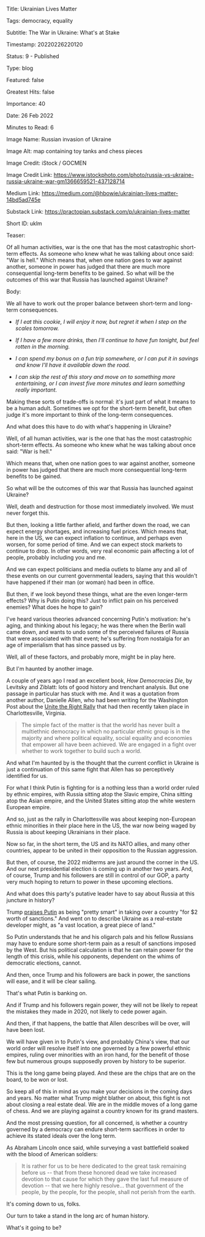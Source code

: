 Title:  Ukrainian Lives Matter

Tags:   democracy, equality

Subtitle: The War in Ukraine: What's at Stake

Timestamp: 20220226220120

Status: 9 - Published

Type:   blog

Featured: false

Greatest Hits: false

Importance: 40

Date:   26 Feb 2022

Minutes to Read: 6

Image Name: Russian invasion of Ukraine

Image Alt: map containing toy tanks and chess pieces

Image Credit: iStock / GOCMEN

Image Credit Link: https://www.istockphoto.com/photo/russia-vs-ukraine-russia-ukraine-war-gm1366659521-437128714

Medium Link: https://medium.com/@hbowie/ukrainian-lives-matter-14bd5ad745e

Substack Link: https://practopian.substack.com/p/ukrainian-lives-matter

Short ID: uklm

Teaser:

Of all human activities, war is the one that has the most catastrophic short-term effects. As someone who knew what he was talking about once said: "War is hell." Which means that, when one nation goes to war against another,  someone in power has judged that there are much more consequential long-term benefits to be gained. So what will be the outcomes of this war that Russia has launched against Ukraine?


Body:

We all have to work out the proper balance between short-term and long-term consequences. 

+ *If I eat this cookie, I will enjoy it now, but regret it when I step on the scales tomorrow.* 

+ *If I have a few more drinks, then I'll continue to have fun tonight, but feel rotten in the morning.* 

+ *I can spend my bonus on a fun trip somewhere, or I can put it in savings and know I'll have it available down the road.* 

+ *I can skip the rest of this story and move on to something more entertaining, or I can invest five more minutes and learn something really important.*

Making these sorts of trade-offs is normal: it's just part of what it means to be a human adult. Sometimes we opt for the short-term benefit, but often judge it's more important to think of the long-term consequences. 

And what does this have to do with what's happening in Ukraine? 

Well, of all human activities, war is the one that has the most catastrophic short-term effects. As someone who knew what he was talking about once said: "War is hell."

Which means that, when one nation goes to war against another,  someone in power has judged that there are much more consequential long-term benefits to be gained. 

So what will be the outcomes of this war that Russia has launched against Ukraine?

Well, death and destruction for those most immediately involved.  We must never forget this. 

But then, looking a little farther afield, and farther down the road, we can expect energy shortages, and increasing fuel prices. Which means that, here in the US, we can expect inflation to continue, and perhaps even worsen, for some period of time. And we can expect stock markets to continue to drop. In other words, very real economic pain affecting a lot of people, probably including you and me. 

And we can expect politicians and media outlets to blame any and all of these events on our current governmental leaders, saying that this wouldn't have happened if their man (or woman) had been in office. 

But then, if we look beyond these things, what are the even longer-term effects? Why is Putin doing this? Just to inflict pain on his perceived enemies? What does he hope to gain? 

I've heard various theories advanced concerning Putin's motivation: he's aging, and thinking about his legacy; he was there when the Berlin wall came down, and wants to undo some of the perceived failures of Russia that were associated with that event; he's suffering from nostalgia for an age of imperialism that has since passed us by. 

Well, all of these factors, and probably more, might be in play here. 

But I'm haunted by another image. 

A couple of years ago I read an excellent book, *How Democracies Die*, by Levitsky and Ziblatt: lots of good history and trenchant analysis. But one passage in particular has stuck with me. And it was a quotation from another author, Danielle Allen, who had been writing for the Washington Post about the [Unite the Right Rally](https://www.washingtonpost.com/opinions/charlottesville-is-not-the-continuation-of-an-old-fight-it-is-something-new/2017/08/13/971812f6-8029-11e7-b359-15a3617c767b_story.html) that had then recently taken place in Charlottesville, Virginia. 

> The simple fact of the matter is that the world has never built a multiethnic democracy in which no particular ethnic group is in the majority and where political equality, social equality and economies that empower all have been achieved. We are engaged in a fight over whether to work together to build such a world.

And what I'm haunted by is the thought that the current conflict in Ukraine is just a continuation of this same fight that Allen has so perceptively identified for us. 

For what I think Putin is fighting for is a nothing less than a world order ruled by ethnic empires, with Russia sitting atop the Slavic empire, China sitting atop the Asian empire, and the United States sitting atop the white western European empire. 

And so, just as the rally in Charlottesville was about keeping non-European ethnic minorities in their place here in the US, the war now being waged by Russia is about keeping Ukrainians in their place. 

Now so far, in the short term, the US and its NATO allies, and many other countries, appear to be united in their opposition to the Russian aggression. 

But then, of course, the 2022 midterms are just around the corner in the US. And our next presidential election is coming up in another two years. And, of course, Trump and his followers are still in control of our GOP, a party very much hoping to return to power in these upcoming elections. 

And what does this party's putative leader have to say about Russia at this juncture in history?

Trump [praises Putin][trump] as being "pretty smart" in taking over a country "for $2 worth of sanctions." And went on to describe Ukraine as a real-estate developer might, as "a vast location, a great piece of land." 

So Putin understands that he and his oligarch pals and his fellow Russians may have to endure some short-term pain as a result of sanctions imposed by the West. But his political calculation is that he can retain power for the length of this crisis, while his opponents, dependent on the whims of democratic elections, cannot. 

And then, once Trump and his followers are back in power, the sanctions will ease, and it will be clear sailing. 

That's what Putin is banking on. 

And if Trump and his followers regain power, they will not be likely to repeat the mistakes they made in 2020, not likely to cede power again. 

And then, if that happens, the battle that Allen describes will be over, will have been lost. 

We will have given in to Putin's view, and probably China's view, that our world order will resolve itself into one governed by a few powerful ethnic empires, ruling over minorities with an iron hand, for the benefit of those few but numerous groups supposedly proven by history to be superior. 

This is the long game being played. And these are the chips that are on the board, to be won or lost. 

So keep all of this in mind as you make your decisions in the coming days and years. No matter what Trump might blather on about, this fight is not about closing a real estate deal. We are in the middle moves of a long game of chess. And we are playing against a country known for its grand masters. 

And the most pressing question, for all concerned, is whether a country governed by a democracy can endure short-term sacrifices in order to achieve its stated ideals over the long term. 

As Abraham Lincoln once said, while surveying a vast battlefield soaked with the blood of American soldiers:

>  It is rather for us to be here dedicated to the great task remaining before us -- that from these honored dead we take increased devotion to that cause for which they gave the last full measure of devotion -- that we here highly resolve... that government of the people, by the people, for the people, shall not perish from the earth.

It's coming down to us, folks.

Our turn to take a stand in the long arc of human history. 

What's it going to be? 

[trump]: https://www.nytimes.com/2022/02/24/world/europe/trump-putin-russia-ukraine.html
